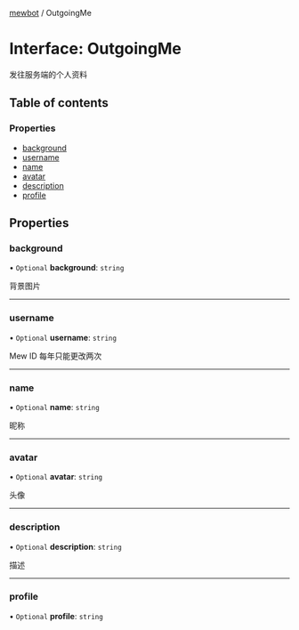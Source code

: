 [mewbot](../README.md) / OutgoingMe

# Interface: OutgoingMe

发往服务端的个人资料

## Table of contents

### Properties

- [background](OutgoingMe.md#background)
- [username](OutgoingMe.md#username)
- [name](OutgoingMe.md#name)
- [avatar](OutgoingMe.md#avatar)
- [description](OutgoingMe.md#description)
- [profile](OutgoingMe.md#profile)

## Properties

### background

• `Optional` **background**: `string`

背景图片

___

### username

• `Optional` **username**: `string`

Mew ID 每年只能更改两次

___

### name

• `Optional` **name**: `string`

昵称

___

### avatar

• `Optional` **avatar**: `string`

头像

___

### description

• `Optional` **description**: `string`

描述

___

### profile

• `Optional` **profile**: `string`

